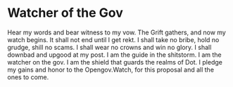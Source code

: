 # Watcher of the Gov

Hear my words and bear witness to my vow. The Grift gathers, and now my watch begins. It shall not end until I get rekt. I shall take no bribe, hold no grudge, shill no scams. I shall wear no crowns and win no glory. I shall downbad and upgood at my post. I am the guide in the shitstorm. I am the watcher on the gov. I am the shield that guards the realms of Dot. I pledge my gains and honor to the Opengov.Watch, for this proposal and all the ones to come.